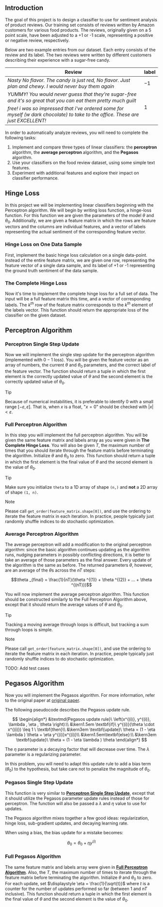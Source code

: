 ## Introduction

The goal of this project is to design a classifier to use for sentiment analysis of product reviews. 
Our training set consists of reviews written by Amazon customers for various food products. 
The reviews, originally given on a 5 point scale, have been adjusted to a +1 or -1 scale, 
representing a positive or negative review, respectively.

Below are two example entries from our dataset. 
Each entry consists of the review and its label. 
The two reviews were written by different customers describing their experience with a sugar-free candy.

| Review                                                                                                                                                                                                                                            | label |
|---------------------------------------------------------------------------------------------------------------------------------------------------------------------------------------------------------------------------------------------------|-------|
| *Nasty No flavor. The candy is just red, No flavor. Just plan and chewy. I would never buy them again*                                                                                                                                            | $-1$  |
| *YUMMY! You would never guess that they're sugar-free and it's so great that you can eat them pretty much guilt free! i was so impressed that i've ordered some for myself (w dark chocolate) to take to the office. These are just EXCELLENT!* | $1$   |

In order to automatically analyze reviews, you will need to complete the following tasks:

1. Implement and compare three types of linear classifiers: 
   the **perceptron** algorithm, the **average perceptron** algorithm, and the **Pegasos** algorithm.
2. Use your classifiers on the food review dataset, using some simple text features.
3. Experiment with additional features and explore their impact on classifier performance.


## Hinge Loss
In this project we will be implementing linear classifiers beginning with the Perceptron algorithm. 
We will begin by writing loss function, a hinge-loss function. 
For this function we are given the parameters of the model $\theta$ and $\theta _0$. 
Additionally, we are given a feature matrix in which the rows are feature vectors and the columns are individual features,
and a vector of labels representing the actual sentiment of the corresponding feature vector.

### Hinge Loss on One Data Sample
First, implement the basic hinge loss calculation on a single data-point. 
Instead of the entire feature matrix, we are given one row, representing the feature vector of a single data sample, 
and its label of +1 or -1 representing the ground truth sentiment of the data sample.

### The Complete Hinge Loss
Now it's time to implement the complete hinge loss for a full set of data. 
The input will be a full feature matrix this time, and a vector of corresponding labels. 
The $k^{th}$ row of the feature matrix corresponds to the $k^{th}$ element of the labels vector. 
This function should return the appropriate loss of the classifier on the given dataset.

## Perceptron Algorithm

### Perceptron Single Step Update
Now we will implement the single step update for the perceptron algorithm (implemented with $0-1$ loss). 
You will be given the feature vector as an array of numbers, the current $\theta$ and $\theta_0$ parameters, 
and the correct label of the feature vector. 
The function should return a tuple in which the first element is the correctly updated value of $\theta$ 
and the second element is the correctly updated value of $\theta_0$.

> [!TIP]
> Because of numerical instabilities, it is preferable to identify $0$ with a small range $[-\varepsilon , \varepsilon ]$. 
> That is, when $x$ is a float, "$x=0$" should be checked with $|x| < \varepsilon$.

### Full Perceptron Algorithm
In this step you will implement the full perceptron algorithm. 
You will be given the same feature matrix and labels array as you were given in **The Complete Hinge Loss**. 
You will also be given $T$,
the maximum number of times that you should iterate through the feature matrix before terminating the algorithm. 
Initialize $\theta$ and $\theta_0$ to zero. 
This function should return a tuple in which the first element is the final value of $\theta$ and 
the second element is the value of $\theta_0$.

> [!TIP]
> Make sure you initialize `theta` to a 1D array of shape `(n,)` and **not** a 2D array of shape `(1, n)`.

> [!NOTE]
> Please call `get_order(feature_matrix.shape[0])`, and use the ordering to iterate the feature matrix in each iteration. 
> In practice, people typically just randomly shuffle indices to do stochastic optimization.

### Average Perceptron Algorithm 
The average perceptron will add a modification to the original perceptron algorithm: 
since the basic algorithm continues updating as the algorithm runs, 
nudging parameters in possibly conflicting directions, 
it is better to take an average of those parameters as the final answer. 
Every update of the algorithm is the same as before. 
The returned parameters $\theta$, however, are an average of the $\theta$s across the $nT$ steps:

$$\theta _{final} = \frac{1}{nT}(\theta ^{(1)} + \theta ^{(2)} + ... + \theta ^{(nT)})$$

You will now implement the average perceptron algorithm. 
This function should be constructed similarly to the Full Perceptron Algorithm above, 
except that it should return the average values of $\theta$ and $\theta_0$.

> [!TIP]
> Tracking a moving average through loops is difficult, but tracking a sum through loops is simple.

> [!NOTE]
> Please call `get_order(feature_matrix.shape[0])`, and use the ordering to iterate the feature matrix in each iteration. 
> In practice, people typically just randomly shuffle indices to do stochastic optimization.

TODO: Add test cases


## Pegasos Algorithm

Now you will implement the Pegasos algorithm. 
For more information, refer to the original paper at [original paper](https://www.notion.so/Automatic-Review-Analyzer-fa12e75898404964aeca1ad1f41db923?pvs=21).

The following pseudocode describes the Pegasos update rule.

$$
\begin{align*}
&\textmd{Pegasos update rule}\ \left(x^{(i)}, y^{(i)}, \lambda , \eta , \theta \right):\\
&\kern1.5em \textbf{if}\ y^{(i)}(\theta \cdot x^{(i)}) \leq 1 \ \textbf{then}\\
&\kern3em \textbf{update}\ \theta = (1 - \eta \lambda ) \theta + \eta y^{(i)}x^{(i)}\\
&\kern1.5em\textbf{else}:\\
&\kern3em \textbf{update}\ \theta = (1 - \eta \lambda ) \theta
\end{align*}
$$

The $\eta$ parameter is a decaying factor that will decrease over time. 
The $\lambda$ parameter is a regularizing parameter.

In this problem, you will need to adapt this update rule to add a bias term ($\theta_0$) to the hypothesis, 
but take care not to penalize the magnitude of $\theta_0$.

### Pegasos Single Step Update
This function is very similar to [**Perceptron Single Step Update**](#perceptron-single-step-update), 
except that it should utilize the Pegasos parameter update rules instead of those for perceptron. 
The function will also be passed a $\lambda$ and $\eta$ value to use for updates.

The Pegasos algorithm mixes together a few good ideas: 
regularization, hinge loss, sub-gradient updates, and decaying learning rate.

When using a bias, the bias update for a mistake becomes:

$$
\theta _0 = \theta _0 + \eta y^{(i)}
$$

### Full Pegasos Algorithm
The same feature matrix and labels array were given in [**Full Perceptron Algorithm**](#full-perceptron-algorithm). 
Also, the $T$, the maximum number of times to iterate through the feature matrix before terminating the algorithm. 
Initialize $\theta$ and $\theta _0$ to zero. 
For each update, set $\displaystyle \eta = \frac{1}{\sqrt{t}}$ where
$t$ is a counter for the number of updates performed so far (between $1$ and $nT$ inclusive).
This function should return a tuple in which the first element is the final value of $\theta$ and 
the second element is the value of $\theta _0$.